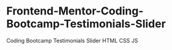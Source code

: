 # Frontend-Mentor-Coding-Bootcamp-Testimonials-Slider
Coding Bootcamp Testimonials Slider HTML CSS JS

